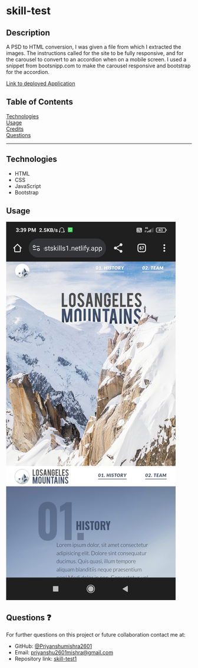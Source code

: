 # skill-test

## Description

A PSD to HTML conversion, I was given a file from which I extracted the images. The instructions called for the site to be fully responsive, and for the carousel to convert to an accordion when on a mobile screen. I used a snippet from bootsnipp.com to make the carousel responsive and bootstrap for the accordion.

[Link to deployed Application](https://testskills1.netlify.app/)

## Table of Contents

[Technologies](#technologies)<br>
[Usage](#usage)<br>
[Credits](#credits)<br>
[Questions](#questions)<br>

---

## Technologies

- HTML
- CSS
- JavaScript
- Bootstrap

## Usage

![](/images/Screenshot_2024-03-11-15-39-17-118_com.android.chrome.jpg)


## Questions :question:

For further questions on this project or future collaboration contact me at:<br>

- GitHub: [@Priyanshumishra2601](https://github.com/Priyanshumishra2601)
- Email: priyanshu2601mishra@gmail.com
- Repository link: [skill-test1](https://github.com/Priyanshumishra2601/skill-test)
